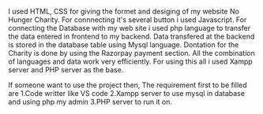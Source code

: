 I used HTML, CSS for giving the formet and desiging of my website No Hunger Charity. 
For connnecting it's several button i used Javascript.
For connecting the Database with my web site i used php language to transfer the data entered in frontend to my backend.
Data transfered at the backend is stored in the database table using Mysql language.
Dontation for the Charity is done by using the Razorpay payment section.
All the combination of languages and data work very efficiently.
For using this all i used Xampp server and PHP server as the base.



If someone want to use the project then, The requirement first to be filled are
1.Code writter like VS code
2.Xampp server to use mysql in database and using php my admin
3.PHP server to run it on.
